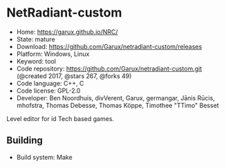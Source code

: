 # NetRadiant-custom

- Home: https://garux.github.io/NRC/
- State: mature
- Download: https://github.com/Garux/netradiant-custom/releases
- Platform: Windows, Linux
- Keyword: tool
- Code repository: https://github.com/Garux/netradiant-custom.git (@created 2017, @stars 267, @forks 49)
- Code language: C++, C
- Code license: GPL-2.0
- Developer: Ben Noordhuis, divVerent, Garux, germangar, Jānis Rūcis, mhofstra, Thomas Debesse, Thomas Köppe, Timothee "TTimo" Besset

Level editor for id Tech based games.

## Building

- Build system: Make
